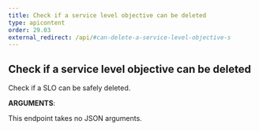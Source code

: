 ```yaml
---
title: Check if a service level objective can be deleted
type: apicontent
order: 29.03
external_redirect: /api/#can-delete-a-service-level-objective-s
---
```


## Check if a service level objective can be deleted

Check if a SLO can be safely deleted.

**ARGUMENTS**:

This endpoint takes no JSON arguments.
